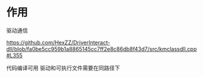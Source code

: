# 作用

驱动通信 

https://github.com/HexZZ/DriverInteract-dll/blob/fa0be5cc959b1a8865145cc7ff2e8c86db8f43d7/src/kmclassdll.cpp#L355

代码编译可用 驱动和可执行文件需要在同路径下